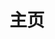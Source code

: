 ---
home: true
layout: BlogHome
icon: home-fill
title: 主页
bgImage: https://s2.loli.net/2023/03/04/3Aa4sonmRVTfxtZ.png
heroText: 𝓜𝓲𝓸𝓶𝓲𝓸𝓻𝓪
heroFullScreen: true
tagline: 吾乃梦之戍人、幻恋之观者、唯于万华镜中、永世长存
projects:
  - icon: project
    name: user-center
    desc: Gin+Gorm+Redis+MySQL的用户管理系统的后端，前端由vite+vue3构建
    link: https://github.com/miomiora/user-center

  - icon: project
    name: mio-api
    desc: mio-api开放平台，使用Go作为主要后端，Spring Cloud Gateway作为网关进行鉴权、转发、染色，gRPC作为网关调用Go后端方法的方式
    link: https://github.com/miomiora/mio-api


footer: miomiora的小窝
---